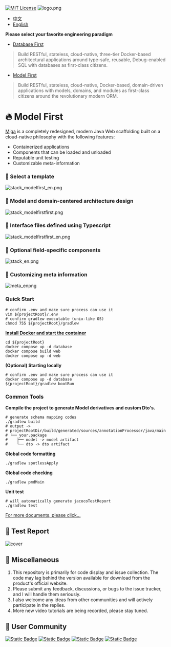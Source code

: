 [![MIT License](https://img.shields.io/badge/License-MIT-green.svg)](https://choosealicense.com/licenses/mit/)
![logo.png](asset/logo.png)

- [中文](README.md)
- [English](README_EN.md)

**Please select your favorite engineering paradigm**
- [Database First](https://github.com/ccmjga/mjga-scaffold/)

>Build RESTful, stateless, cloud-native, three-tier Docker-based architectural applications around type-safe, reusable, Debug-enabled SQL with databases as first-class citizens.

- [Model First](https://github.com/ccmjga/mjga-scaffold/tree/model-first)

>Build RESTful, stateless, cloud-native, Docker-based, domain-driven applications with models, domains, and modules as first-class citizens around the revolutionary modern ORM.

# 🔥 Model First

[Mjga](https://www.mjga.cc) is a completely redesigned, modern Java Web scaffolding built on a cloud-native philosophy with the following features:

- Containerized applications
- Components that can be loaded and unloaded
- Reputable unit testing
- Customizable meta-information

### 🥝 Select a template
![stack_modelfirst_en.png](asset/stack_modelfirst_en.png)


### 🍇 Model and domain-centered architecture design
![stack_modelfirstfirst.png](asset/architect_modelfirst.png)

### 🍉 Interface files defined using Typescript
![stack_modelfirstfirst_en.png](asset/modelfirst_ts.png)

### 🍅 Optional field-specific components

![stack_en.png](asset/option_modelfirst_en.png)

### 🍹 Customizing meta information

![meta_enpng](asset/meta_modelfirst_en.png)


### Quick Start

```shell
# confirm .env and make sure process can use it
vim ${projectRoot}/.env
# confirm gradlew executable (unix-like OS)
chmod 755 ${projectRoot}/gradlew
```
**[Install Docker and start the container](https://docs.docker.com/engine/install/)**

```shell
cd ${projectRoot}
docker compose up -d database
docker compose build web
docker compose up -d web
````

**(Optional) Starting locally**
```shell
# confirm .env and make sure process can use it
docker compose up -d database
${projectRoot}/gradlew bootRun
```

### Common Tools

**Compile the project to generate Model derivatives and custom Dto's.**
```shell
# generate schema mapping codes
./gradlew build
# output ->
# projectRootDir/build/generated/sources/annotationProcessor/java/main
# └── your.package
#    ├── model -> model artifact
#    └── dto -> dto artifact

```

**Global code formatting**
```shell
./gradlew spotlessApply
```
**Global code checking**
```shell
./gradlew pmdMain
```

**Unit test**
```shell
# will automatically generate jacocoTestReport
./gradlew test
```

[For more documents, please click...](https://www.mjga.cc/doc/modelfirst)

## 🍓 Test Report

![cover](https://www.mjga.cc/modelfirst/test-cover.png)

## 🍟 Miscellaneous

1. This repository is primarily for code display and issue collection. The code may lag behind the version available for
   download from the product's official website.
2. Please submit any feedback, discussions, or bugs to the issue tracker, and I will handle them seriously.
3. I also welcome any ideas from other communities and will actively participate in the replies.
4. More new video tutorials are being recorded, please stay tuned.

## 🔮 User Community

[![Static Badge](https://img.shields.io/badge/blog-black?style=flat&logo=dev.to&logoSize=auto)](https://dev.to/ccmjga)
[![Static Badge](https://img.shields.io/badge/homepage-white?style=flat&logo=homepage&logoColor=%23FF0074)](https://www.mjga.cc)
[![Static Badge](https://img.shields.io/badge/twitter-blue?style=flat&logo=x)](https://x.com/Mjga212318)
[![Static Badge](https://img.shields.io/badge/discord-white?style=flat&logo=discord)](https://discord.com/invite/3XhyjEPn)
